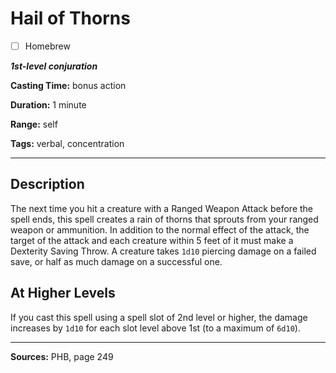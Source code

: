 # Hail of Thorns

- [ ] Homebrew

***1st-level conjuration***

**Casting Time:** bonus action

**Duration:** 1 minute

**Range:** self

**Tags:** verbal, concentration

---

## Description
The next time you hit a creature with a Ranged Weapon Attack before the spell ends, this spell creates a rain of thorns that sprouts from your ranged weapon or ammunition.
In addition to the normal effect of the attack, the target of the attack and each creature within 5 feet of it must make a Dexterity Saving Throw.
A creature takes `1d10` piercing damage on a failed save, or half as much damage on a successful one.

## At Higher Levels
If you cast this spell using a spell slot of 2nd level or higher, the damage increases by `1d10` for each slot level above 1st (to a maximum of `6d10`).

---

**Sources:** PHB, page 249

